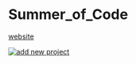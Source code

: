 # Summer_of_Code

[website](https://whoami-shubham.github.io/Summer_of_Code/#/) <br/>

[![add new project](https://img.shields.io/badge/add%20new-project-brightgreen.svg)](https://github.com/whoami-shubham/Summer_of_Code/issues/new)
